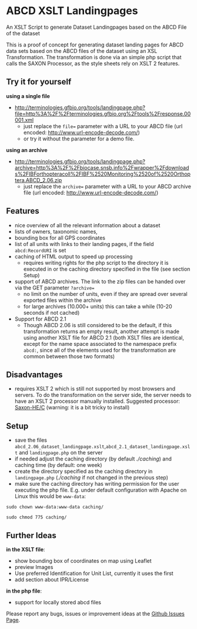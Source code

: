 # ABCD XSLT Landingpages
An XSLT Script to generate Dataset Landingpages based on the ABCD File of the dataset

This is a proof of concept for generating dataset landing pages for ABCD data sets based on the ABCD files of the dataset using an XSL Transformation. The transformation is done via an simple php script that calls the SAXON Processor, as the style sheets rely on XSLT 2 features.

Try it for yourself
-------------------

**using a single file**

-   <http://terminologies.gfbio.org/tools/landingpage.php?file=http%3A%2F%2Fterminologies.gfbio.org%2Ftools%2Fresponse.00001.xml>
    -   just replace the `file=` parameter with a URL to your ABCD file (url encoded: <http://www.url-encode-decode.com/>)
    -   or try it without the parameter for a demo file.

**using an archive**

-   <http://terminologies.gfbio.org/tools/landingpage.php?archive=http%3A%2F%2Fbiocase.snsb.info%2Fwrapper%2Fdownloads%2FIBForthopteracoll%2FIBF%2520Monitoring%2520of%2520Orthoptera.ABCD_2.06.zip>
    -   just replace the `archive=` parameter with a URL to your ABCD archive file (url encoded: <http://www.url-encode-decode.com/>)

Features
--------

-   nice overview of all the relevant information about a dataset
-   lists of owners, taxonomic names,
-   bounding box for all GPS coordinates
-   list of all units with links to their landing pages, if the field `abcd:RecordURI` is set
-   caching of HTML output to speed up processing
    -   requires writing rights for the php script to the directory it is executed in or the caching directory specified in the file (see section Setup)
-   support of ABCD archives. The link to the zip files can be handed over via the GET parameter `?archive=`
    -   no limit on the number of units, even if they are spread over several exported files within the archive
    -   for large archives (10.000+ units) this can take a while (10-20 seconds if not cached)
-   Support for ABCD 2.1
    -   Though ABCD 2.06 is still considered to be the default, if this transformation returns an empty result, another attempt is made using another XSLT file for ABCD 2.1 (both XSLT files are identical, except for the name space associated to the namespace prefix `abcd:`, since all of the elements used for the transformation are common between those two formats)

Disadvantages
-------------

-   requires XSLT 2 which is still not supported by most browsers and servers. To do the transformation on the server side, the server needs to have an XSLT 2 processor manually installed. Suggested processor: [Saxon-HE/C](http://www.saxonica.com/saxon-c/index.xml) (warning: it is a bit tricky to install)

Setup
-----

-   save the files `abcd_2.06_dataset_landingpage.xslt`,`abcd_2.1_dataset_landingpage.xslt`  and `landingpage.php` on the server
-   if needed adjust the caching directory (by default *./caching*) and caching time (by default: one week)
-   create the directory specified as the caching directory in `landingpage.php` (*./caching* if not changed in the previous step)
-   make sure the caching directory has writing permission for the user executing the php file. E.g. under default configuration with Apache on Linux this would be `www-data`:

  `sudo chown www-data:www-data caching/`

  `sudo chmod 775 caching/`

Further Ideas
-------------

**in the XSLT file**:

-   show bounding box of coordinates on map using Leaflet
-   preview Images
-   Use preferred Identification for Unit List, currently it uses the first
-   add section about IPR/License

**in the php file**:

-   support for locally stored abcd files

Please report any bugs, issues or improvement ideas at the [Github Issues Page](https://github.com/gfbio/ABCD_XSLT_Landingpages/issues).
